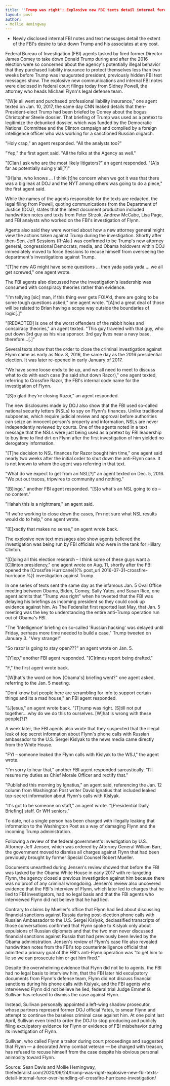 ```yaml
---
title: ''Trump was right': Explosive new FBI texts detail internal furor over handling of 'Crossfire Hurricane' investigation'
layout: post
author:
- Mollie Hemingway
---
```


- Newly disclosed internal FBI notes and text messages detail the extent of the FBI's desire to take down Trump and his associates at any cost.

Federal Bureau of Investigation (FBI) agents tasked by fired former Director James Comey to take down Donald Trump during and after the 2016 election were so concerned about the agency's potentially illegal behavior that they purchased liability insurance to protect themselves less than two weeks before Trump was inaugurated president, previously hidden FBI text messages show. The explosive new communications and internal FBI notes were disclosed in federal court filings today from Sidney Powell, the attorney who heads Michael Flynn's legal defense team.

"[W]e all went and purchased professional liability insurance," one agent texted on Jan. 10, 2017, the same day CNN leaked details that then-President-elect Trump had been briefed by Comey about the bogus Christopher Steele dossier. That briefing of Trump was used as a pretext to legitimize the debunked dossier, which was funded by the Democratic National Committee and the Clinton campaign and compiled by a foreign intelligence officer who was working for a sanctioned Russian oligarch.

"Holy crap," an agent responded. "All the analysts too?"

"Yep," the first agent said. "All the folks at the Agency as well."

"[C]an I ask who are the most likely litigators?" an agent responded. "[A]s far as potentially suing y'all[?]"

"[H]aha, who knows … I think [t]he concern when we got it was that there was a big leak at DOJ and the NYT among others was going to do a piece," the first agent said.

While the names of the agents responsible for the texts are redacted, the legal filing from Powell, quoting communications from the Department of Justice (DOJ), states that the latest document production included handwritten notes and texts from Peter Strzok, Andrew McCabe, Lisa Page, and FBI analysts who worked on the FBI's investigation of Flynn.

Agents also said they were worried about how a new attorney general might view the actions taken against Trump during the investigation. Shortly after then-Sen. Jeff Sessions (R-Ala.) was confirmed to be Trump's new attorney general, congressional Democrats, media, and Obama holdovers within DOJ immediately moved to force Sessions to recuse himself from overseeing the department's investigations against Trump.

"[T]he new AG might have some questions … then yada yada yada … we all get screwed," one agent wrote.

The FBI agents also discussed how the investigation's leadership was consumed with conspiracy theories rather than evidence.

"I'm tellying [sic] man, if this thing ever gets FOIA'd, there are going to be some tough questions asked," one agent wrote. "[A]nd a great deal of those will be related to Brian having a scope way outside the boundaries of logic[.]"

"[REDACTED] is one of the worst offenders of the rabbit holes and conspiracy theories," an agent texted. "This guy traveled with that guy, who put down 3rd guy as his visa sponsor. 3rd guy lives near a navy base, therefore…[.]"

Several texts show that the order to close the criminal investigation against Flynn came as early as Nov. 8, 2016, the same day as the 2016 presidential election. It was later re-opened in early January of 2017.

"We have some loose ends to tie up, and we all need to meet to discuss what to do with each case (he said shut down Razor)," one agent texted, referring to Crossfire Razor, the FBI's internal code name for the investigation of Flynn.

"[S]o glad they're closing Razor," an agent responded.

The new disclosures made by DOJ also show that the FBI used so-called national security letters (NSLs) to spy on Flynn's finances. Unlike traditional subpoenas, which require judicial review and approval before authorities can seize an innocent person's property and information, NSLs are never independently reviewed by courts. One of the agents noted in a text message that the NSLs were just being used as a pretext by FBI leadership to buy time to find dirt on Flynn after the first investigation of him yielded no derogatory information.

"[T]he decision to NSL finances for Razor bought him time," one agent said nearly two weeks after the initial order to shut down the anti-Flynn case. It is not known to whom the agent was referring in that text.

"What do we expect to get from an NSL[?]" an agent texted on Dec. 5, 2016. "We put out traces, tripwires to community and nothing."

"[B]ingo," another FBI agent responded. "[S]o what's an NSL going to do – no content."

"Hahah this is a nightmare," an agent said.

"If we're working to close down the cases, I'm not sure what NSL results would do to help," one agent wrote.

"[E]xactly that makes no sense," an agent wrote back.

The explosive new text messages also show agents believed the investigation was being run by FBI officials who were in the tank for Hillary Clinton.

"[D]oing all this election research – I think some of these guys want a [C]linton presidency," one agent wrote on Aug. 11, shortly after the FBI opened the [Crossfire Hurricane]({% post_url 2016-07-31-crossfire-hurricane %}) investigation against Trump.

In one series of texts sent the same day as the infamous Jan. 5 Oval Office meeting between Obama, Biden, Comey, Sally Yates, and Susan Rice, one agent admits that "Trump was right" when he tweeted that the FBI was delaying his briefings as incoming president so they could cook up evidence against him. As The Federalist first reported last May, that Jan. 5 meeting was the key to understanding the entire anti-Trump operation run out of Obama's FBI.

"The 'Intelligence' briefing on so-called 'Russian hacking' was delayed until Friday, perhaps more time needed to build a case," Trump tweeted on January 3. "Very strange!"

"So razor is going to stay open???" an agent wrote on Jan. 5.

"[Y]ep," another FBI agent responded. "[C]rimes report being drafted."

"F," the first agent wrote back.

"[W]hat's the word on how [Obama's] briefing went?" one agent asked, referring to the Jan. 5 meeting.

"Dont know but people here are scrambling for info to support certain things and its a mad house," an FBI agent responded.

"[J]esus," an agent wrote back. "[T]rump was right. [S]till not put together….why do we do this to ourselves. [W]hat is wrong with these people[?]?

A week later, the FBI agents also wrote that they suspected that the illegal leak of top secret information about Flynn's phone calls with Russian ambassador to the U.S. Sergei Kislyak to the news media came directly from the White House.

"FYI – someone leaked the Flynn calls with Kislyak to the WSJ," the agent wrote.

"I'm sorry to hear that," another FBI agent responded sarcastically. "I'll resume my duties as Chief Morale Officer and rectify that."

"Published this morning by Ignatius," an agent said, referencing the Jan. 12 column from Washington Post writer David Ignatius that included leaked top-secret information about Flynn's calls with Kislyak.

"It's got to be someone on staff," an agent wrote. "[Presidential Daily Briefing] staff. Or WH seniors."

To date, not a single person has been charged with illegally leaking that information to the Washington Post as a way of damaging Flynn and the incoming Trump administration.

Following a review of the federal government's investigation by U.S. Attorney Jeff Jensen, which was ordered by Attorney General William Barr, the government moved to dismiss all charges against Flynn that had been previously brought by former Special Counsel Robert Mueller.

Documents unearthed during Jensen's review showed that before the FBI was tasked by the Obama White House in early 2017 with re-targeting Flynn, the agency closed a previous investigation against him because there was no proof of any criminal wrongdoing. Jensen's review also uncovered evidence that the FBI's interview of Flynn, which later led to charges that he lied to FBI investigators, had no legal basis and that the FBI agents who interviewed Flynn did not believe that he had lied.

Contrary to claims by Mueller's office that Flynn had lied about discussing financial sanctions against Russia during post-election phone calls with Russian Ambassador to the U.S. Sergei Kislyak, declassified transcripts of those conversations confirmed that Flynn spoke to Kislyak only about expulsions of Russian diplomats and that the two men never discussed financial sanctions against Russia that had previously been levied by the Obama administration. Jensen's review of Flynn's case file also revealed handwritten notes from the FBI's top counterintelligence official that admitted a primary goal of the FBI's anti-Flynn operation was "to get him to lie so we can prosecute him or get him fired."

Despite the overwhelming evidence that Flynn did not lie to agents, the FBI had no legal basis to interview him, that the FBI later hid exculpatory documents from Flynn's defense team, Flynn did not discuss financial sanctions during his phone calls with Kislyak, and the FBI agents who interviewed Flynn did not believe he lied, federal trial Judge Emmet G. Sullivan has refused to dismiss the case against Flynn.

Instead, Sullivan personally appointed a left-wing shadow prosecutor, whose partners represent former DOJ official Yates, to smear Flynn and attempt to continue the baseless criminal case against him. At one point last April, Sullivan even tried to order the DOJ to stop producing and publicly filing exculpatory evidence for Flynn or evidence of FBI misbehavior during its investigation of Flynn.

Sullivan, who called Flynn a traitor during court proceedings and suggested that Flynn — a decorated Army combat veteran — be charged with treason, has refused to recuse himself from the case despite his obvious personal animosity toward Flynn.

Source: Sean Davis and Mollie Hemingway, thefederalist.com/2020/09/24/trump-was-right-explosive-new-fbi-texts-detail-internal-furor-over-handling-of-crossfire-hurricane-investigation/
